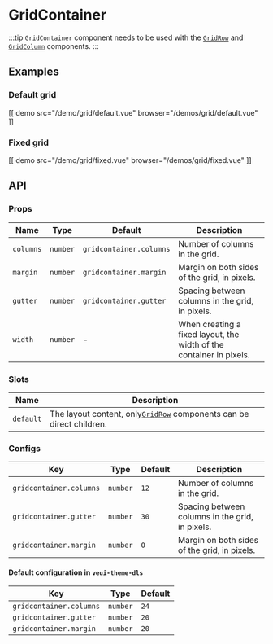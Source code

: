 # GridContainer

:::tip
`GridContainer` component needs to be used with the [`GridRow`](./grid-row) and [`GridColumn`](./grid-column) components.
:::

## Examples

### Default grid

[[ demo src="/demo/grid/default.vue" browser="/demos/grid/default.vue" ]]

### Fixed grid

[[ demo src="/demo/grid/fixed.vue" browser="/demos/grid/fixed.vue" ]]

## API

### Props

| Name | Type | Default | Description |
| -- | -- | -- | -- |
| ``columns`` | `number` | `gridcontainer.columns` | Number of columns in the grid. |
| ``margin`` | `number` | `gridcontainer.margin` | Margin on both sides of the grid, in pixels. |
| ``gutter`` | `number` | `gridcontainer.gutter` | Spacing between columns in the grid, in pixels. |
| ``width`` | `number` | - | When creating a fixed layout, the width of the container in pixels. |

### Slots

| Name | Description |
| -- | -- |
| ``default`` | The layout content, only[`GridRow`](./grid-row) components can be direct children. |

### Configs

| Key | Type | Default | Description |
| -- | -- | -- | -- |
| ``gridcontainer.columns`` | `number` | `12` | Number of columns in the grid. |
| ``gridcontainer.gutter`` | `number` | `30` | Spacing between columns in the grid, in pixels. |
| ``gridcontainer.margin`` | `number` | `0` | Margin on both sides of the grid, in pixels. |

#### Default configuration in `veui-theme-dls`

| Key | Type | Default |
| -- | -- | -- |
| `gridcontainer.columns` | `number` | `24` |
| `gridcontainer.gutter` | `number` | `20` |
| `gridcontainer.margin` | `number` | `20` |
